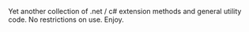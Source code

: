 Yet another collection of .net / c# extension methods and general utility code. No restrictions on use. Enjoy.
